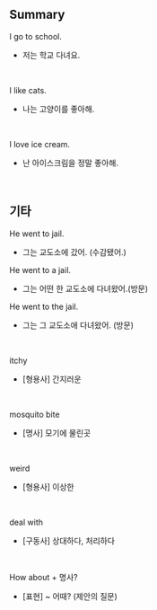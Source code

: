 ## Summary

I go to school.
- 저는 학교 다녀요.

<br>

I like cats.
- 나는 고양이를 좋아해.

<br>

I love ice cream.
- 난 아이스크림을 정말 좋아해.

<br>

## 기타

He went to jail.
- 그는 교도소에 갔어. (수감됐어.)

He went to a jail.
- 그는 어떤 한 교도소에 다녀왔어.(방문)

He went to the jail.
- 그는 그 교도소애 다녀왔어. (방문)

<br>

itchy
- [형용사] 간지러운

<br>

mosquito bite
- [명사] 모기에 물린곳

<br>

weird
- [형용사] 이상한

<br>

deal with
- [구동사] 상대하다, 처리하다

<br>

How about + 명사?
- [표현] ~ 어때? (제안의 질문)
